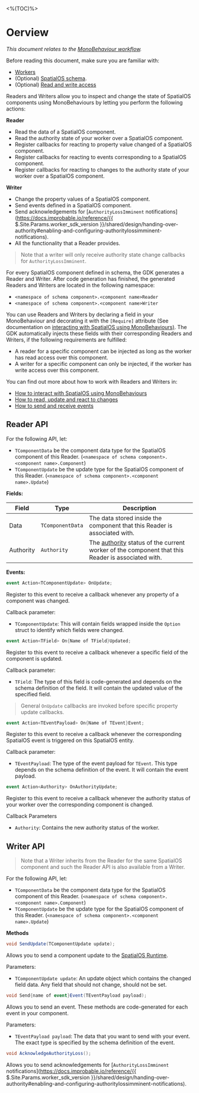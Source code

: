 <%(TOC)%>

# Oerview

_This document relates to the [MonoBehaviour workflow]({{.Site.BaseURL}}/workflows/overview#monobehaviour-centric-workflow)._

Before reading this document, make sure you are familiar with:

* [Workers]({{.Site.BaseURL}}/reference/concepts/worker)
* (Optional) [SpatialOS schema]({{.Site.BaseURL}}/reference/glossary#schema).
* (Optional) [Read and write access]({{.Site.BaseURL}}/reference/glossary#authority)

Readers and Writers allow you to inspect and change the state of SpatialOS components using MonoBehaviours by letting you perform the following actions:

**Reader**

* Read the data of a SpatialOS component.
* Read the authority state of your worker over a SpatialOS component.
* Register callbacks for reacting to property value changed of a SpatialOS component.
* Register callbacks for reacting to events corresponding to a SpatialOS component.
* Register callbacks for reacting to changes to the authority state of your worker over a SpatialOS component.

**Writer**

* Change the property values of a SpatialOS component.
* Send events defined in a SpatialOS component.
* Send acknowledgements for [`AuthorityLossImminent` notifications](https://docs.improbable.io/reference/{{ $.Site.Params.worker_sdk_version }}/shared/design/handing-over-authority#enabling-and-configuring-authoritylossimminent-notifications).
* All the functionality that a Reader provides.

> Note that a writer will only receive authority state change callbacks for `AuthorityLossImminent`.

For every SpatialOS component defined in schema, the GDK generates a Reader and Writer. After code generation has finished, the generated Readers and Writers are located in the following namespace:

  * `<namespace of schema component>.<component name>Reader`
  * `<namespace of schema component>.<component name>Writer`

You can use Readers and Writers by declaring a field in your MonoBehaviour and decorating it with the `[Require]` attribute (See documentation on [interacting with SpatialOS using MonoBehaviours)]({{.Site.BaseURL}}/workflows/monobehaviour/interaction/reader-writers/lifecycle). The GDK automatically injects these fields with their corresponding Readers and Writers, if the following requirements are fulfilled:

  * A reader for a specific component can be injected as long as the worker has read access over this component.
  * A writer for a specific component can only be injected, if the worker has write access over this component.

You can find out more about how to work with Readers and Writers in:

  * [How to interact with SpatialOS using MonoBehaviours]({{.Site.BaseURL}}/workflows/monobehaviour/interaction/reader-writers/lifecycle)
  * [How to read, update and react to changes]({{.Site.BaseURL}}/workflows/monobehaviour/interaction/reader-writers/component-data-updates)
  * [How to send and receive events]({{.Site.BaseURL}}/workflows/monobehaviour/interaction/reader-writers/events)

## Reader API

For the following API, let:

* `TComponentData` be the component data type for the SpatialOS component of this Reader. (`<namespace of schema component>.<component name>.Component`)
* `TComponentUpdate` be the update type for the SpatialOS component of this Reader. (`<namespace of schema component>.<component name>.Update`)

**Fields:**

| Field         	| Type               	| Description                	|
|-------------------|------------------------|--------------------------------|
| Data  	| `TComponentData`              	| The data stored inside the component that this Reader is associated with. |
| Authority | `Authority` | The [authority]({{.Site.BaseURL}}/reference/glossary#authority) status of the current worker of the component that this Reader is associated with. |

**Events:**
```csharp
event Action<TComponentUpdate> OnUpdate;
```
Register to this event to receive a callback whenever any property of a
component was changed.

Callback parameter:

  * `TComponentUpdate`: This will contain fields wrapped inside the `Option` struct to identify which fields were changed.

```csharp
event Action<TField> On{Name of TField}Updated;
```

Register to this event to receive a callback whenever a specific field of the
component is updated.

Callback parameter:

  * `TField`: The type of this field is code-generated and depends on the schema definition of the field. It will contain the updated value of the specified field.

> General `OnUpdate` callbacks are invoked before specific property update callbacks.

```csharp
event Action<TEventPayload> On{Name of TEvent}Event;
```

Register to this event to receive a callback whenever the corresponding SpatialOS event is triggered on this SpatialOS entity.

Callback parameter:

  * `TEventPayload`: The type of the event payload for `TEvent`. This type depends on the schema definition of the event. It will contain the event payload.


```csharp
event Action<Authority> OnAuthorityUpdate;
```
Register to this event to receive a callback whenever the authority
status of your worker over the corresponding component is changed.

Callback Parameters

  * `Authority`: Contains the new authority status of the worker.

## Writer API

> Note that a Writer inherits from the Reader for the same SpatialOS component and such the Reader API is also available from a Writer.

For the following API, let:

* `TComponentData` be the component data type for the SpatialOS component of this Reader. (`<namespace of schema component>.<component name>.Component`)
* `TComponentUpdate` be the update type for the SpatialOS component of this Reader. (`<namespace of schema component>.<component name>.Update`)

**Methods**
```csharp
void SendUpdate(TComponentUpdate update);
```
Allows you to send a component update to the [SpatialOS Runtime]({{.Site.BaseURL}}/reference/glossary#spatialos-runtime).

Parameters:

  * `TComponentUpdate update`:  An update object which contains the changed field data. Any field that should not change, should not be set.

```csharp
void Send{name of event}Event(TEventPayload payload);
```

Allows you to send an event. These methods are code-generated for each event in your component.

Parameters:

  * `TEventPayload payload`: The data that you want to send with your event. The exact type is specified by the schema definition of the event.

```csharp
void AcknowledgeAuthorityLoss();
```
Allows you to send acknowledgements for [`AuthorityLossImminent` notifications](https://docs.improbable.io/reference/{{ $.Site.Params.worker_sdk_version }}/shared/design/handing-over-authority#enabling-and-configuring-authoritylossimminent-notifications).
